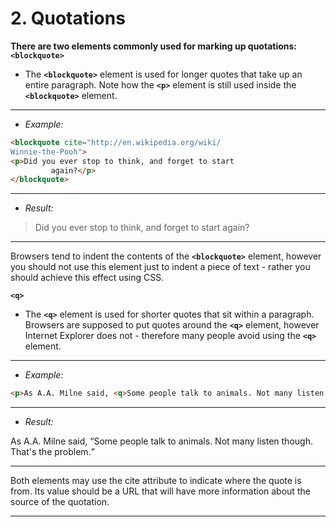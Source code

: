 # 2. Quotations

**There are two elements commonly used for marking up quotations:**
**`<blockquote>`**
- The **`<blockquote>`** element is used for longer quotes that take up an entire paragraph. Note how the **`<p>`** element is still used inside the **`<blockquote>`** element.

---
- *Example:*

```html
<blockquote cite="http://en.wikipedia.org/wiki/
Winnie-the-Pooh">
<p>Did you ever stop to think, and forget to start
		 again?</p>
</blockquote>
```
---
- *Result:*
 
<blockquote cite="http://en.wikipedia.org/wiki/
Winnie-the-Pooh">
<p>Did you ever stop to think, and forget to start
		 again?</p>
</blockquote>

---

Browsers tend to indent the contents of the **`<blockquote>`** element, however you should not use this element just to indent a piece of text - rather you should achieve this effect using CSS.

**`<q>`**
- The **`<q>`** element is used for shorter quotes that sit within a paragraph. Browsers are supposed to put quotes around the **`<q>`** element, however Internet Explorer does not - therefore many people avoid using the **`<q>`** element.

---
- *Example:*

```html
<p>As A.A. Milne said, <q>Some people talk to animals. Not many listen though. That's the problem.</q></p>
```
---
- *Result:*

<p>As A.A. Milne said, <q>Some people talk to animals. Not many listen though. That's the problem.</q></p>

---

Both elements may use the cite attribute to indicate where the quote is from. Its value should be a URL that will have more information about the source of the quotation.

---
